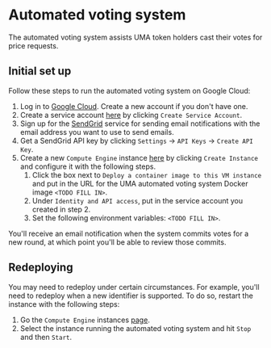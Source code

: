 # Automated voting system

The automated voting system assists UMA token holders cast their votes for price requests.

## Initial set up

Follow these steps to run the automated voting system on Google Cloud:

1. Log in to [Google Cloud](https://console.cloud.google.com). Create a new account if you don't have one.
2. Create a service account [here](https://console.cloud.google.com/iam-admin/serviceaccounts) by clicking `Create
   Service Account`.
3. Sign up for the [SendGrid](https:://app.sendgrid.com) service for sending email notifications with the email address
you want to use to send emails.
4. Get a SendGrid API key by clicking `Settings` -> `API Keys` -> `Create API Key`.
5. Create a new `Compute Engine` instance [here](https://console.cloud.google.com/compute/instances) by clicking `Create
   Instance` and configure it with the following steps.
   1. Click the box next to `Deploy a container image to this VM instance` and put in the URL for the UMA
automated voting system Docker image `<TODO FILL IN>`.
   2. Under `Identity and API access`, put in the service account you created in step 2.
   3. Set the following environment variables: `<TODO FILL IN>`.

You'll receive an email notification when the system commits votes for a new round, at which point you'll be able to
review those commits.

## Redeploying

You may need to redeploy under certain circumstances. For example, you'll need to redeploy when a new identifier is
supported. To do so, restart the instance with the following steps:

1. Go the `Compute Engine` instances [page](https://console.cloud.google.com/compute/instances).
2. Select the instance running the automated voting system and hit `Stop` and then `Start`.
